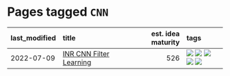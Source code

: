 # Pages tagged `CNN`

|last_modified|title|est. idea maturity|tags
|:---|:---|---:|:---|
|2022-07-09|[INR CNN Filter Learning](../INR_CNN_filter_learning.md)|526|[![](https://img.shields.io/badge/tag-CNN-a3de36)](../tags/CNN.md) [![](https://img.shields.io/badge/tag-INR-926797)](../tags/INR.md) [![](https://img.shields.io/badge/tag-deep_learning-e2ec85)](../tags/deep_learning.md) [![](https://img.shields.io/badge/tag-experimental-496a1)](../tags/experimental.md) [![](https://img.shields.io/badge/tag-filter_learning-8b768)](../tags/filter_learning.md)|